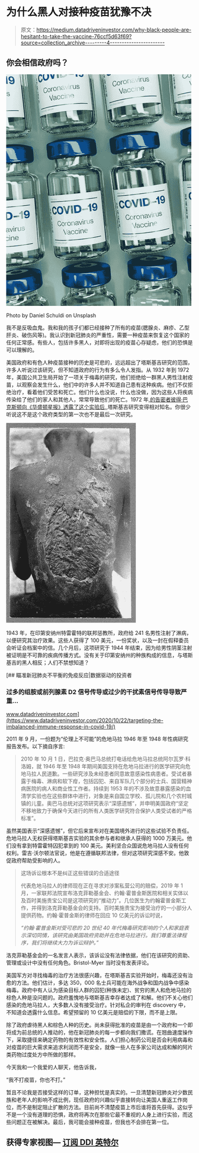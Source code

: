 # 为什么黑人对接种疫苗犹豫不决

> 原文：<https://medium.datadriveninvestor.com/why-black-people-are-hesitant-to-take-the-vaccine-76ccf5d63f69?source=collection_archive---------4----------------------->

## 你会相信政府吗？

![](img/f99c99d89488d1e6609ba049275a9efc.png)

Photo by Daniel Schuldi on Unsplash

我不是反吸血鬼。我和我的孩子们都已经接种了所有的疫苗(腮腺炎、麻疹、乙型肝炎、破伤风等)。我认识到新冠肺炎的严重性，需要一种疫苗来恢复这个国家的任何正常感。有些人，包括许多黑人，对即将出现的疫苗心存疑虑，他们的恐惧是可以理解的。

美国政府和有色人种疫苗接种的历史是可悲的，远远超出了塔斯基吉研究的范围，许多人听说过该研究，但不知道政府的行为有多么令人发指。从 1932 年到 1972 年，美国公共卫生局开始了一项关于梅毒的研究，他们拒绝给一群黑人男性注射疫苗，以观察会发生什么，他们中的许多人并不知道自己患有这种疾病。他们不仅拒绝治疗，看着他们受苦和死亡。他们什么也没说，什么也没做，因为这些人将疾病传染给了他们的家人和其他人，常常导致他们的死亡。1972 年,[的告密者彼得·巴克斯顿向《华盛顿星报》透露了这个实验后,](https://whistleblower.org/uncategorized/whistleblower-peter-buxtun-and-the-tuskegee-syphilis-study/),塔斯基吉研究变得相对知名。你很少听说这不是这个政府类型的第一次也不是最后一次研究。

![](img/eba4d6f9203aa1b6c4d0eb4c160e9833.png)

1943 年，在印第安纳州特雷霍特的联邦惩教所，政府给 241 名男性注射了淋病，以便研究其治疗效果。这些人获得了 100 美元，一份奖状，以及一封在假释委员会听证会档案中的信。几个月后，这项研究于 1944 年结束，因为给男性阴茎注射被证明是不可靠的疾病传播方式。没有关于印第安纳州的种族构成的信息，与塔斯基吉的黑人相反；人们不禁想知道？

[](https://www.datadriveninvestor.com/2020/10/22/targeting-the-imbalanced-immune-response-in-covid-19/) [## 瞄准新冠肺炎不平衡的免疫反应|数据驱动的投资者

### 过多的组胺或前列腺素 D2 信号传导或过少的干扰素信号传导导致严重…

www.datadriveninvestor.com](https://www.datadriveninvestor.com/2020/10/22/targeting-the-imbalanced-immune-response-in-covid-19/) 

2011 年 9 月，一份题为“伦理上不可能”的危地马拉 1946 年至 1948 年性病研究报告发布。以下摘自序言:

> 2010 年 10 月 1 日，巴拉克·奥巴马总统打电话给危地马拉总统阿尔瓦罗·科洛姆，就 1946 年至 1948 年期间美国支持在危地马拉进行的医学研究向危地马拉人民道歉。一些研究涉及未经患者同意故意感染性病患者。受试者暴露于梅毒、淋病和软下疳，包括囚犯、来自军队几个部分的士兵、国营精神病医院的病人和商业性工作者。持续到 1953 年的不涉及故意暴露感染的血清学实验也在这些群体中进行，对象是来自国立学校、孤儿院和几个农村城镇的儿童。奥巴马总统对这项研究表示“深感遗憾”，并申明美国政府“坚定不移地致力于确保今天进行的所有人类医学研究符合保护人类受试者的严格标准”。

虽然美国表示“深感遗憾”，但它后来宣布对在美国境外进行的这些试验不负责任。危地马拉人无权获得塔斯基吉实验的其余参与者和继承人获得的 1000 万美元。他们没有拿到特雷霍特囚犯拿到的 100 美元。美利坚合众国说危地马拉人没有任何权利。雷吉·沃尔顿法官说，他是在遵循联邦法律，但对这项研究深感不安。他敦促政府帮助受影响的人。

> 这场诉讼根本不是纠正这些错误的合适途径
> 
> 代表危地马拉人的律师现在正在寻求对涉案私营公司的赔偿，2019 年 1 月，一家联邦法院宣布洛克菲勒基金会、约翰·霍普金斯医院和相关实体以及百时美施贵宝公司是这项研究的“推动力”。几位医生为约翰霍普金斯工作，并得到洛克菲勒基金会的支持。百时美施贵宝为接受治疗的一小部分人提供药物。约翰·霍普金斯的律师在回应 10 亿美元的诉讼时说，
> 
> *“约翰·霍普金斯对受可悲的 20 世纪 40 年代梅毒研究影响的个人和家庭表示深切同情，该研究由美国政府资助并在危地马拉进行。我们尊重法律程序，我们将继续大力为诉讼辩护。”*

洛克菲勒基金会的一名发言人表示，该诉讼没有法律依据，他们在该研究的资助、管理或设计中没有任何角色。Bristol-Myer 当时没有发表评论。

美国军方对寻找梅毒的治疗方法很感兴趣，在塔斯基吉实验开始时，梅毒还没有治愈的方法。他们估计，多达 350，000 名士兵可能在海外战争和国内战争中感染梅毒。政府中有人认为感染目标人群的囚犯(种族未定)、贫穷的黑人和危地马拉的棕色人种是没问题的。政府羞愧地与塔斯基吉幸存者达成了和解。他们不关心他们感染的危地马拉人，大多数人没有接受治疗。针对私企的审判在 discovery 中，不知道会透露什么信息。希望预留的 10 亿美元是赔偿的下限，而不是上限。

除了政府虐待黑人和棕色人种的历史。尚未获得批准的疫苗是由一个政府和一个即将成为前总统的人推动的，他在新冠肺炎的每一步都向我们撒谎。在翘曲速度操作下，采取捷径来确定药物的有效性和安全性。人们担心制药公司是否会利用病毒和对疫苗的巨大需求来追求利润而不是安全，就像一些人在多家公司达成和解的阿片类药物过度处方中所做的那样。

今天我和一个我爱的人聊天，他告诉我，

“我不打疫苗，你也不打。”

暂且不论我是否接受这样的订单，这种担忧是真实的。一旦清楚新冠肺炎对少数民族和老年人的影响不成比例，现任政府的兴趣似乎直接转向让美国人重返工作岗位，而不是制定阻止扩散的方法。目前尚不清楚疫苗上市后谁将首先获得。这似乎不是一个没有道理的恐惧，政府将再次在那些它最不重视的人身上进行实验，而这些问题正在被解决。最后，我可能会接种疫苗，但我也不会排在第一位。

## 获得专家视图— [订阅 DDI 英特尔](https://datadriveninvestor.com/ddi-intel)